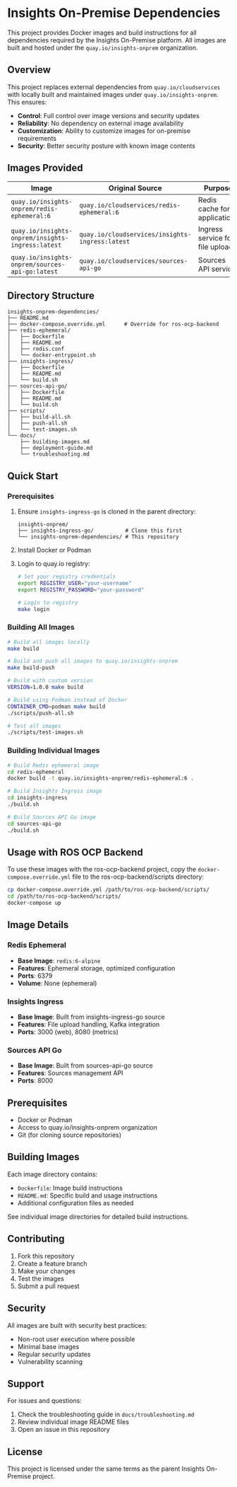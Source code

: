 # Insights On-Premise Dependencies

This project provides Docker images and build instructions for all dependencies required by the Insights On-Premise platform. All images are built and hosted under the `quay.io/insights-onprem` organization.

## Overview

This project replaces external dependencies from `quay.io/cloudservices` with locally built and maintained images under `quay.io/insights-onprem`. This ensures:

- **Control**: Full control over image versions and security updates
- **Reliability**: No dependency on external image availability
- **Customization**: Ability to customize images for on-premise requirements
- **Security**: Better security posture with known image contents

## Images Provided

| Image | Original Source | Purpose |
|-------|----------------|---------|
| `quay.io/insights-onprem/redis-ephemeral:6` | `quay.io/cloudservices/redis-ephemeral:6` | Redis cache for applications |
| `quay.io/insights-onprem/insights-ingress:latest` | `quay.io/cloudservices/insights-ingress:latest` | Ingress service for file uploads |
| `quay.io/insights-onprem/sources-api-go:latest` | `quay.io/cloudservices/sources-api-go` | Sources API service |

## Directory Structure

```
insights-onprem-dependencies/
├── README.md
├── docker-compose.override.yml      # Override for ros-ocp-backend
├── redis-ephemeral/
│   ├── Dockerfile
│   ├── README.md
│   ├── redis.conf
│   └── docker-entrypoint.sh
├── insights-ingress/
│   ├── Dockerfile
│   ├── README.md
│   └── build.sh
├── sources-api-go/
│   ├── Dockerfile
│   ├── README.md
│   └── build.sh
├── scripts/
│   ├── build-all.sh
│   ├── push-all.sh
│   └── test-images.sh
└── docs/
    ├── building-images.md
    ├── deployment-guide.md
    └── troubleshooting.md
```

## Quick Start

### Prerequisites

1. Ensure `insights-ingress-go` is cloned in the parent directory:
   ```
   insights-onprem/
   ├── insights-ingress-go/          # Clone this first
   └── insights-onprem-dependencies/ # This repository
   ```

2. Install Docker or Podman

3. Login to quay.io registry:
   ```bash
   # Set your registry credentials
   export REGISTRY_USER="your-username"
   export REGISTRY_PASSWORD="your-password"
   
   # Login to registry
   make login
   ```

### Building All Images

```bash
# Build all images locally
make build

# Build and push all images to quay.io/insights-onprem
make build-push

# Build with custom version
VERSION=1.0.0 make build

# Build using Podman instead of Docker
CONTAINER_CMD=podman make build
./scripts/push-all.sh

# Test all images
./scripts/test-images.sh
```

### Building Individual Images

```bash
# Build Redis ephemeral image
cd redis-ephemeral
docker build -t quay.io/insights-onprem/redis-ephemeral:6 .

# Build Insights Ingress image
cd insights-ingress
./build.sh

# Build Sources API Go image
cd sources-api-go
./build.sh
```

## Usage with ROS OCP Backend

To use these images with the ros-ocp-backend project, copy the `docker-compose.override.yml` file to the ros-ocp-backend/scripts directory:

```bash
cp docker-compose.override.yml /path/to/ros-ocp-backend/scripts/
cd /path/to/ros-ocp-backend/scripts/
docker-compose up
```

## Image Details

### Redis Ephemeral

- **Base Image**: `redis:6-alpine`
- **Features**: Ephemeral storage, optimized configuration
- **Ports**: 6379
- **Volume**: None (ephemeral)

### Insights Ingress

- **Base Image**: Built from insights-ingress-go source
- **Features**: File upload handling, Kafka integration
- **Ports**: 3000 (web), 8080 (metrics)

### Sources API Go

- **Base Image**: Built from sources-api-go source
- **Features**: Sources management API
- **Ports**: 8000

## Prerequisites

- Docker or Podman
- Access to quay.io/insights-onprem organization
- Git (for cloning source repositories)

## Building Images

Each image directory contains:
- `Dockerfile`: Image build instructions
- `README.md`: Specific build and usage instructions
- Additional configuration files as needed

See individual image directories for detailed build instructions.

## Contributing

1. Fork this repository
2. Create a feature branch
3. Make your changes
4. Test the images
5. Submit a pull request

## Security

All images are built with security best practices:
- Non-root user execution where possible
- Minimal base images
- Regular security updates
- Vulnerability scanning

## Support

For issues and questions:
1. Check the troubleshooting guide in `docs/troubleshooting.md`
2. Review individual image README files
3. Open an issue in this repository

## License

This project is licensed under the same terms as the parent Insights On-Premise project.

